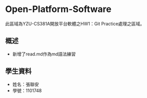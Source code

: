 # Open-Platform-Software

此區域為YZU-CS381A開放平台軟體之HW1：Git Practice處理之區域。

## 概述
- 新增了read.md作為md語法練習

## 學生資料
- 姓名：張聯安
- 學號：1101748
